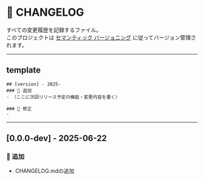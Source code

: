 # 📜 CHANGELOG

すべての変更履歴を記録するファイル。  
このプロジェクトは [セマンティック バージョニング](https://semver.org/lang/ja/) に従ってバージョン管理されます。

---
## template
```
## [version] - 2025-
### 🚀 追加
- （ここに次回リリース予定の機能・変更内容を書く）

### 🐛 修正
-
```
---
## [0.0.0-dev] - 2025-06-22
### 🚀 追加
- CHANGELOG.mdの追加